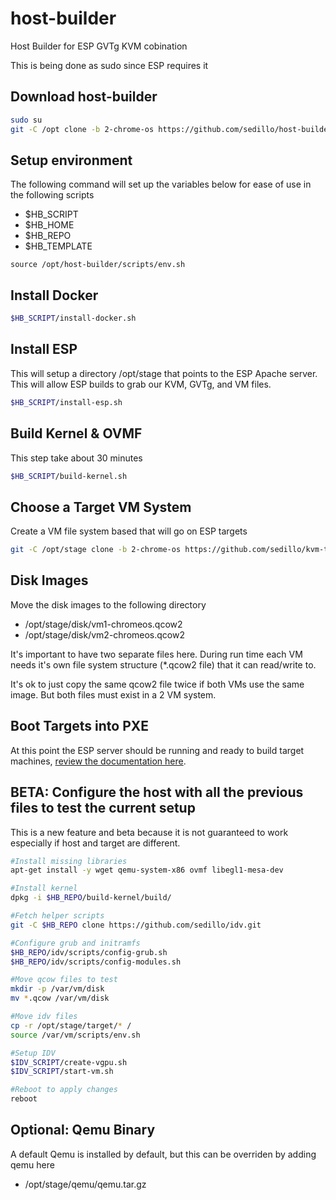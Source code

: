 # host-builder

Host Builder for ESP GVTg KVM cobination

This is being done as sudo since ESP requires it

## Download host-builder
```bash
sudo su
git -C /opt clone -b 2-chrome-os https://github.com/sedillo/host-builder.git
```

## Setup environment
The following command will set up the variables below for ease of use in the following scripts
- $HB_SCRIPT
- $HB_HOME
- $HB_REPO
- $HB_TEMPLATE

```
source /opt/host-builder/scripts/env.sh
```

## Install Docker
```bash 
$HB_SCRIPT/install-docker.sh
```

## Install ESP
This will setup a directory /opt/stage that points to the ESP Apache server. This will allow ESP builds to grab our KVM, GVTg, and VM files.
```bash
$HB_SCRIPT/install-esp.sh
```

## Build Kernel & OVMF
This step take about 30 minutes
```bash
$HB_SCRIPT/build-kernel.sh
```

## Choose a Target VM System
Create a VM file system based that will go on ESP targets
```bash
git -C /opt/stage clone -b 2-chrome-os https://github.com/sedillo/kvm-target.git target
```

## Disk Images
Move the disk images to the following directory 
- /opt/stage/disk/vm1-chromeos.qcow2
- /opt/stage/disk/vm2-chromeos.qcow2

It's important to have two separate files here. During run time each VM needs it's own file system structure (\*.qcow2 file) that it can read/write to. 

It's ok to just copy the same qcow2 file twice if both VMs use the same image. But both files must exist in a 2 VM system.

## Boot Targets into PXE
At this point the ESP server should be running and ready to build target machines, [review the documentation here](https://github.com/intel/Edge-Software-Provisioner/tree/v1.6.1). 

## BETA: Configure the host with all the previous files to test the current setup
This is a new feature and beta because it is not guaranteed to work especially if host and target are different.
```bash
#Install missing libraries
apt-get install -y wget qemu-system-x86 ovmf libegl1-mesa-dev

#Install kernel 
dpkg -i $HB_REPO/build-kernel/build/

#Fetch helper scripts
git -C $HB_REPO clone https://github.com/sedillo/idv.git

#Configure grub and initramfs
$HB_REPO/idv/scripts/config-grub.sh
$HB_REPO/idv/scripts/config-modules.sh

#Move qcow files to test
mkdir -p /var/vm/disk
mv *.qcow /var/vm/disk

#Move idv files
cp -r /opt/stage/target/* /
source /var/vm/scripts/env.sh

#Setup IDV
$IDV_SCRIPT/create-vgpu.sh
$IDV_SCRIPT/start-vm.sh

#Reboot to apply changes
reboot
```
 
## Optional: Qemu Binary
A default Qemu is installed by default, but this can be overriden by adding qemu here 
- /opt/stage/qemu/qemu.tar.gz

